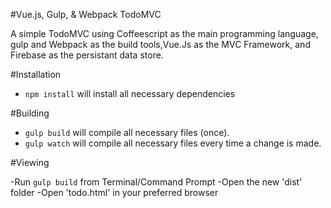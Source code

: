 #Vue.js, Gulp, & Webpack TodoMVC

A simple TodoMVC using Coffeescript as the main programming language, gulp and Webpack as the build tools,Vue.Js as the MVC Framework, and Firebase as the persistant data store.

#Installation

- `npm install` will install all necessary dependencies

#Building

- `gulp build` will compile all necessary files (once).
- `gulp watch` will compile all necessary files every time a change is made.

#Viewing

-Run `gulp build` from Terminal/Command Prompt
-Open the new 'dist' folder
-Open 'todo.html' in your preferred browser